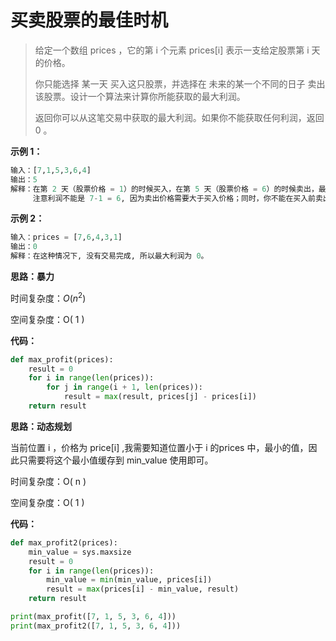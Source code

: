 # 买卖股票的最佳时机

> 给定一个数组 prices ，它的第 i 个元素 prices[i] 表示一支给定股票第 i 天的价格。
>
> 你只能选择 某一天 买入这只股票，并选择在 未来的某一个不同的日子 卖出该股票。设计一个算法来计算你所能获取的最大利润。
>
> 返回你可以从这笔交易中获取的最大利润。如果你不能获取任何利润，返回 0 。

**示例 1：**

```python
输入：[7,1,5,3,6,4]
输出：5
解释：在第 2 天（股票价格 = 1）的时候买入，在第 5 天（股票价格 = 6）的时候卖出，最大利润 = 6-1 = 5 。
     注意利润不能是 7-1 = 6, 因为卖出价格需要大于买入价格；同时，你不能在买入前卖出股票。
```



**示例 2：**

```python
输入：prices = [7,6,4,3,1]
输出：0
解释：在这种情况下, 没有交易完成, 所以最大利润为 0。
```



**思路：暴力**

时间复杂度：$O( n^2 )$

空间复杂度：O( 1 )



**代码：**

```python
def max_profit(prices):
    result = 0
    for i in range(len(prices)):
        for j in range(i + 1, len(prices)):
            result = max(result, prices[j] - prices[i])
    return result
```



**思路：动态规划**

当前位置 i ，价格为 price[i] ,我需要知道位置小于 i 的prices 中，最小的值，因此只需要将这个最小值缓存到 min_value 使用即可。

时间复杂度：O( n )

空间复杂度：O( 1 )

**代码：**

```python
def max_profit2(prices):
    min_value = sys.maxsize
    result = 0
    for i in range(len(prices)):
        min_value = min(min_value, prices[i])
        result = max(prices[i] - min_value, result)
    return result

print(max_profit([7, 1, 5, 3, 6, 4]))
print(max_profit2([7, 1, 5, 3, 6, 4]))
```

